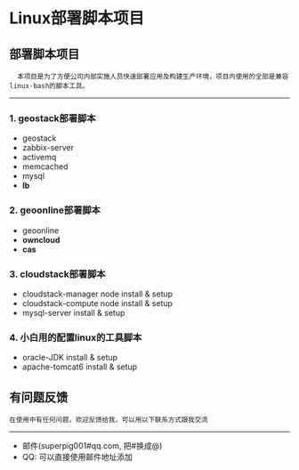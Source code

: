 # Linux部署脚本项目

## 部署脚本项目
```text
  本项目是为了方便公司内部实施人员快速部署应用及构建生产环境，项目内使用的全部是兼容linux-bash的脚本工具。
```
----
### 1. geostack部署脚本
* geostack
* zabbix-server
* activemq
* memcached
* mysql
* **lb**

### 2. geoonline部署脚本
* geoonline
* **owncloud**
* **cas**

### 3. cloudstack部署脚本
* cloudstack-manager node install & setup
* cloudstack-compute node install & setup
* mysql-server install & setup

### 4. 小白用的配置linux的工具脚本
* oracle-JDK install & setup
* apache-tomcat6 install & setup

## 有问题反馈
```text
在使用中有任何问题，欢迎反馈给我，可以用以下联系方式跟我交流
```
----
* 邮件(superpig001#qq.com, 把#换成@)
* QQ: 可以直接使用邮件地址添加
